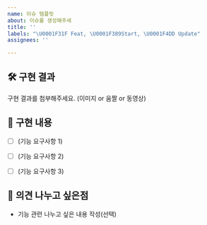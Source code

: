 ```yaml
---
name: 이슈 템플릿
about: 이슈를 생성해주세
title: ''
labels: "\U0001F31F Feat, \U0001F389Start, \U0001F4DD Update"
assignees: ''

---
```


## 🛠️ 구현 결과
구현 결과를 첨부해주세요. (이미지 or 움짤 or 동영상)


## 📝 구현 내용
- [ ] (기능 요구사항 1)
- [ ] (기능 요구사항 2)
- [ ] (기능 요구사항 3)


## 🌱 의견 나누고 싶은점
- 기능 관련 나누고 싶은 내용 작성(선택)

